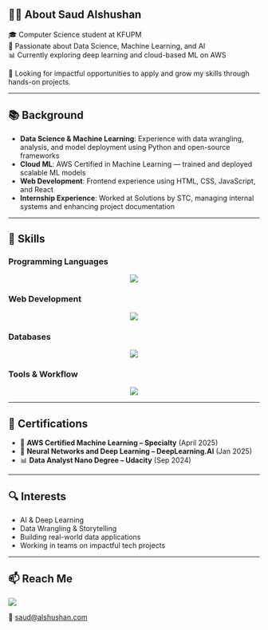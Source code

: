 ## 👨‍💻 About Saud Alshushan

🎓 Computer Science student at KFUPM  
🚀 Passionate about Data Science, Machine Learning, and AI  
📊 Currently exploring deep learning and cloud-based ML on AWS  

📌 Looking for impactful opportunities to apply and grow my skills through hands-on projects.

---

## 📚 Background

<ul>
  <li><strong>Data Science & Machine Learning</strong>: Experience with data wrangling, analysis, and model deployment using Python and open-source frameworks</li>
  <li><strong>Cloud ML</strong>: AWS Certified in Machine Learning — trained and deployed scalable ML models</li>
  <li><strong>Web Development</strong>: Frontend experience using HTML, CSS, JavaScript, and React</li>
  <li><strong>Internship Experience</strong>: Worked at Solutions by STC, managing internal systems and enhancing project documentation</li>
</ul>

---





## 🧠 Skills

### Programming Languages
<p align="center">
  <a href="https://skillicons.dev">
    <img src="https://skillicons.dev/icons?i=py,java,r,js" />
  </a>
</p>

### Web Development
<p align="center">
  <a href="https://skillicons.dev">
    <img src="https://skillicons.dev/icons?i=html,css,react" />
  </a>
</p>

### Databases
<p align="center">
  <a href="https://skillicons.dev">
    <img src="https://skillicons.dev/icons?i=mongodb" />
  </a>
</p>

### Tools & Workflow
<p align="center">
  <a href="https://skillicons.dev">
    <img src="https://skillicons.dev/icons?i=git,github,vscode,aws" />
  </a>
</p>

---

## 📜 Certifications

- 🧠 **AWS Certified Machine Learning – Specialty** (April 2025)  
- 🤖 **Neural Networks and Deep Learning – DeepLearning.AI** (Jan 2025)  
- 📊 **Data Analyst Nano Degree – Udacity** (Sep 2024)

---

## 🔍 Interests

- AI & Deep Learning  
- Data Wrangling & Storytelling  
- Building real-world data applications  
- Working in teams on impactful tech projects  

---
## 📫 Reach Me

<a href="https://www.linkedin.com/in/ALSHUSHAN/" target="_blank">
  <img src="https://skillicons.dev/icons?i=linkedin" />
</a>

📧 saud@alshushan.com  
